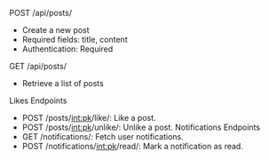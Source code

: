 POST /api/posts/
- Create a new post
- Required fields: title, content
- Authentication: Required

GET /api/posts/
- Retrieve a list of posts

Likes Endpoints
- POST /posts/<int:pk>/like/: Like a post.
- POST /posts/<int:pk>/unlike/: Unlike a post.
Notifications Endpoints
- GET /notifications/: Fetch user notifications.
- POST /notifications/<int:pk>/read/: Mark a notification as read.